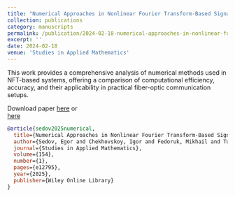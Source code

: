 ```yaml
---
title: "Numerical Approaches in Nonlinear Fourier Transform‐Based Signal Processing for Fiber‐Optic Communications"
collection: publications
category: manuscripts
permalink: /publication/2024-02-18-numerical-approaches-in-nonlinear-fourier-transform
excerpt: ''
date: 2024-02-18
venue: 'Studies in Applied Mathematics'
---
```

This work provides a comprehensive analysis of numerical methods used in NFT-based systems, 
offering a comparison of computational efficiency, accuracy, and their applicability in practical fiber-optic communication setups.

Download paper [here](http://esf0.github.io/files/publication/numerical_approaches_nonlinear_fourier_transform_fiber_optic_communications.pdf) or  
[here](https://doi.org/10.1111/sapm.12598)

```bibtex
@article{sedov2025numerical,
  title={Numerical Approaches in Nonlinear Fourier Transform-Based Signal Processing for Telecommunications},
  author={Sedov, Egor and Chekhovskoy, Igor and Fedoruk, Mikhail and Turitsyn, Sergey},
  journal={Studies in Applied Mathematics},
  volume={154},
  number={1},
  pages={e12795},
  year={2025},
  publisher={Wiley Online Library}
}
```